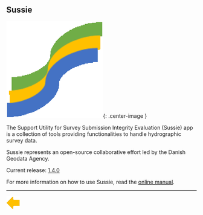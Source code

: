## Sussie

![logo](../../resources/sussie.png){: .center-image }

The Support Utility for Survey Submission Integrity Evaluation (Sussie) app is a collection of tools providing functionalities to handle hydrographic survey data.

Sussie represents an open-source collaborative effort led by the Danish Geodata Agency.

Current release: [1.4.0](1.4.0.html)

For more information on how to use Sussie, read the [online manual](https://www.oshydro.org/manuals/sussie/index.html).

***

[![Back to Projects](../../resources/back.png)](../../projects.html)
